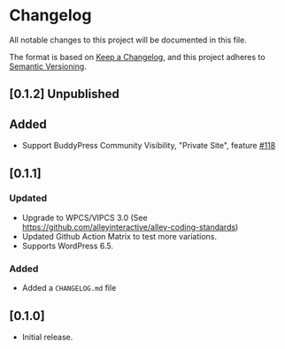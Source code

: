 # Changelog
All notable changes to this project will be documented in this file.

The format is based on [Keep a Changelog](https://keepachangelog.com/en/1.0.0/),
and this project adheres to [Semantic Versioning](https://semver.org/spec/v2.0.0.html).

## [0.1.2] Unpublished

## Added

- Support BuddyPress Community Visibility, "Private Site", feature [#118](https://github.com/renatonascalves/wp-graphql-buddypress/issues/118)

## [0.1.1]

### Updated

- Upgrade to WPCS/VIPCS 3.0 (See https://github.com/alleyinteractive/alley-coding-standards)
- Updated Github Action Matrix to test more variations.
- Supports WordPress 6.5.

### Added

- Added a `CHANGELOG.md` file

## [0.1.0]

- Initial release.
